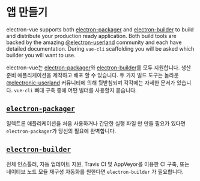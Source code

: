 # 앱 만들기

electron-vue supports both [electron-packager](https://github.com/electron-userland/electron-packager) and [electron-builder](https://github.com/electron-userland/electron-builder) to build and distribute your production ready application. Both build tools are backed by the amazing [@electron-userland](https://github.com/electron-userland) community and each have detailed documentation. During `vue-cli` scaffolding you will be asked which builder you will want to use.

electron-vue는 [electron-packager](https://github.com/electron-userland/electron-packager)와 [electron-builder](https://github.com/electron-userland/electron-builder)를 모두 지원합니다. 
생산 준비 애플리케이션을 제작하고 배포 할 수 있습니다. 
두 가지 빌드 도구는 놀라운 [@electronic-userland](https://github.com/electron-userland) 커뮤니티에 의해 뒷받침되며 각각에는 자세한 문서가 있습니다. `vue-cli` 뼈대 구축 중에 어떤 빌더를 사용할지 묻습니다.

## [`electron-packager`](using-electron-packager.md)

일렉트론 애플리케이션을 처음 사용하거나 간단한 실행 파일 만 만들 필요가 있다면 `electron-packager`가 당신의 필요에 완벽합니다.

## [`electron-builder`](using-electron-builder.md)

전체 인스톨러, 자동 업데이트 지원, Travis CI 및 AppVeyor를 이용한 CI 구축, 또는 네이티브 노드 모듈 재구성 자동화를 원한다면 `electron-builder` 가 필요합니다.
